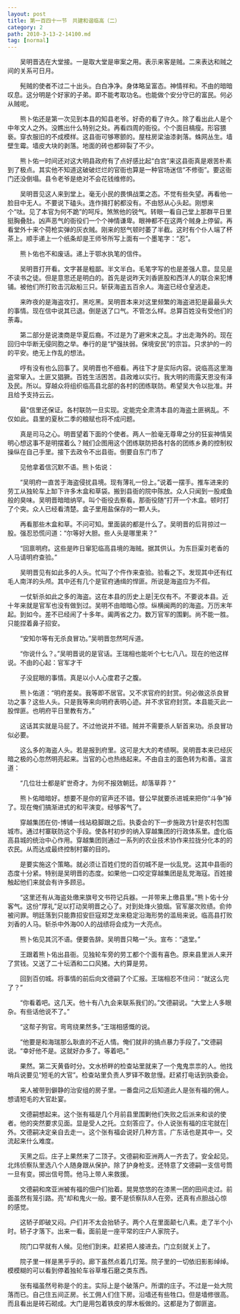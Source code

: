 ```yaml
---
layout: post
title: 第一百四十一节　共建和谐临高（二）
category: 2
path: 2010-3-13-2-14100.md
tag: [normal]
---
```


　　吴明晋选在大堂接。一是取大堂是审案之用。表示来客是贼。二来表达和贼之间的关系可日月。

　　髡贼的使者不过二十出头。白白净净。身体略呈富态。神情祥和。不由的暗暗叹息。这分明是个好家的子弟。即不能考取功名。也能做个安分守已的富民。何必从贼呢。

　　熊卜佑还是第一次见到本县的知县老爷。好奇的看了许久。除了看出此人是个中年文人之外。没瞧出什么特别之处。再看四周的衙役。个个面目槁瘦。形容猥亵。穿衣服旧的不成模样。这县衙可够寒颤的。屋柱房梁油漆剥落。蛛网丛生。墙壁生霉。墙皮大块的剥落。地面的砖也都碎裂了不少。

　　熊卜佑一时间还对这大明县政府有了点好感比起“白宫”来这县衙真是艰苦朴素到了极点。其实他不知道这破破烂烂的官衙也算是一种官场迷信“不修衙”。要这衙门还没倒塌。县令老爷是绝对不会花钱维修的。

　　吴明晋见这人来到堂上。毫无小民的畏惧战栗之态。不觉有些失望。再看他一脸目中无人。不要说下磕头。连作揖打躬都没有。不由怒从心头起。刚想来个“呔。见了本官为何不跪”的呵斥。煞煞他的锐气。转眼一看自己堂上那群平日里挺胸叠肚。凶声恶气的衙役们一个个神情谦卑。眼神都不在这两个贼身上停留。再看堂外十来个荷枪实弹的灰衣贼。刚来的怒气顿时萎了半截。这时有个仆人端了杯茶上。顺手递上一个纸条却是王师爷所写上面有一个墨笔字：“忍”。

　　熊卜佑也不和废话。递上于鄂水执笔的信件。

　　吴明晋打开看。文字甚是粗鄙。半文半白。毛笔字写的也是差强人意。显见是不读书之徒。但是意思还是明白的。首先是说昨天刘香匪股和西洋人的联合来犯博铺。被他们所打败击沉敌船三只。斩获海盗五百余人。海盗已经仓皇逃走。

　　来昨夜的是海盗攻打。黑吃黑。吴明晋本来对这里频繁的海盗进犯是最最头大的事情。现在信中说其已退。倒是送了口气。不管怎么样。总算百姓没有受他们的荼毒。

　　第二部分是说澳商是华夏后裔。不过是为了避宋末之乱。才出走海外的。现在回归中华断无侵同胞之举。奉行的是“铲强扶弱。保境安民”的宗旨。只求护的一的的平安。绝无上作乱的想法。

　　哼有没有也么回事了。吴明晋也不细看。再往下才是实际内容。说临高这里海盗常窜入。土匪又猖獗。百姓生活困苦。县政难以实行。我大明的雨露天恩没有泽及民。所以。穿越众将组织临高县北部的各村的团练联防。希望吴大令以批准。并且给予支持云云。

　　最"信里还保证。各村联防一旦实现。定能完全肃清本县的海盗土匪祸乱。不仅如此。县里的夏秋二季的粮赋也将不成问题。

　　真是司马之心。明晋望着下面的个使者。两人一脸毫无尊卑之分的狂妄神情吴明心想这事不是明摆着么？贼们企图用这个团练联防把各村各的团练乡勇的控制权操纵在自己手里。接下去政令不出县衙。倒要自东门市了

　　见他拿着信沉默不语。熊卜佑说：

　　“吴明府一直苦于海盗侵扰县境。现有薄礼一份上。”说着一摆手。推车进来的劳工从独轮车上缷下许多木盒和草袋。搬到县衙的院中陈放。众人只闻到一股咸鱼般的臭味。吴明晋暗暗纳罕。叫个衙役去察看。那衙役随"打开一个木盒。顿时打了个突。众人已经看清楚。盒子里用盐保存的一颗人头。

　　再看那些木盒和草。不问可知。里面装的都是什么了。吴明晋的后背掠过一股。强忍恐慌问道：“尔等好大胆。些人头是哪里来？”

　　“回禀明府。这些是昨日窜犯临高县境的海贼。据其供认。为东巨渠刘老香的人马请明府查验。”

　　吴明晋见有如此多的人头。忙叫了个仵作来查验。验看之下。发现其中还有红毛人南洋的头颅。其中还有几个是官府通缉的悍匪。所说是海盗应为不假。

　　一仗斩杀如此之多的海盗。这在本县的历史上是|无仅有不。不要说本县。近十年来就是官军也没有做到过。吴明不由暗暗心惊。纵横闽两的的海盗。万历末年起。到如今。差不已经闹了十多年。阖两省之力。数万官军的围剿。尚不能一胜。只能捏着鼻子招安。

　　“安知尔等有无杀良冒功。”吴明晋忽然呵斥道。

　　“你说什么？。”吴明晋说的是官话。王瑞相也能听个七七八八。现在的他这样说。不由的心起：官军才干

　　子没屁眼的事情。真是以小人心度君子之腹。

　　熊卜佑道：“明府差矣。我等即不居官。又不求官府的封赏。何必做这杀良冒功之事？这些人头。只是我等来向明府表明心迹。并不求官府封赏。本县能灭此一股悍匪。也明府平日里教有方。”

　　这话其实就是马屁了。不过他说并不错。贼并不需要杀人斩首来功。杀良冒功似必要。

　　这么多的海盗人头。若是报到府里。这可是大大的考绩啊。吴明晋本来已经灰暗之极的心忽然明亮起来。当官的心也热络起来。不由自主的面色转为和善。温言道：

　　“几位壮士都是旷世奇才。为何不报效朝廷。却落草莽？”

　　熊卜佑暗暗好。想要不是你的官声还不错。督公早就要杀进城来把你“斗争”掉了。现在俺们搞渐进式的和平演变。经够客气了。

　　穿越集团在仞-博铺一线站稳脚跟之后。执委会的下一步施政方针是农村包围城市。通过村寨联防这个手段。使各村初步的纳入穿越集团的行政体系里。虚化临高县城的统治中心作用。穿越集团则通过一系列的农业技术协作来拉拢分化本的的农民。从而达成最终控制村寨的目的。

　　是要实施这个策略。就必须让百姓们觉的百仞城不是一伙乱党。这其中县衙的态度十分紧。特别是吴明晋的态度。如果他一口咬定穿越集团是乱党海寇。百姓接触起他们来就会有许多顾忌。

　　“这里还有从海盗处缴来旗号文书符记兵器。一并带来上缴县里。”熊卜佑十分客气。这份“厚礼”足以打动吴明晋之心了。对到处烽火狼烟。官军屡次败绩。俞帅被问罪。明廷落到只能靠招安巨寇郑芝龙来稳定沿海形势的滥局来说。临高县打败刘香的人马。斩杀中外海00人的战绩将会成为一大亮点。

　　熊卜佑见其沉不语。便要告辞。吴明晋只略一"头。宣布：“退堂。”

　　王跟着熊卜佑出县衙。见独轮车旁的劳工都个个面有喜色。原来县里派人来开了赏钱。又送了二十坛酒和二口风猪。大约算是劳。

　　回到百仞城。将事情的前后向文德嗣了个汇报。王瑞相忍不住问：“就这么完了？”

　　“你看着吧。这几天。他十有八九会来联系我们的。”文德嗣说。“大堂上人多眼杂。有些话他说不了。”

　　“这帮子狗官。弯弯绕果然多。”王瑞相感慨的说。

　　“他要是和海瑞那么耿直的不近人情。俺们就非的搞点暴力手段了。”文德嗣说。“幸好他不是。这就好办多了。等着吧。”

　　果然。第二天黄昏时分。文水桥畔的检查站里就来了一个鬼鬼祟祟的人。他找哨兵说要见“短毛的大官”。检查站里负责人罗铎不敢怠慢。赶紧打电话到执委会。

　　来人被带到僻静的治安组的房子里。一番盘问之后知道此人是张有福的佣人。想请短毛的大官赴宴。

　　文德嗣想起来。这个张有福是几个月前县里围剿他们失败之后派来和谈的使者。他的突然要求见面。显是受人之托。立刻答应了。仆人说张有福的庄宅就在|外。文德嗣决定亲自去走一。这个张有福会说好几种方言。广东话也是其中一。交流起来什么难度。

　　天黑之后。庄子上果然来了二顶子。文德嗣和亚洲两人一齐去了。安全起见。北炜侦察队里选八个人随身跟从保护。除了护身枪支。还特意了文德嗣一支信号筒一旦有变。掷出信号筒。他马上带人来救援。

　　文德嗣和席亚洲被有福的佃户们抬着。晃晃悠悠的在漆黑一团的田间走过。前面虽然有笼引路。亮"却和鬼火一般。要不是侦察队8人在旁。还真有点胆战心惊的感觉。

　　这轿子即破又闷。户们并不太会抬轿子。两个人在里面颠七八素。走了半个小时。轿子才落下。出来一看。面前是一座平常的庄户人家院子。

　　院门口早就有人候。见他们到来。赶紧把人接进去。门立刻就关上了。

　　院子里一样是黑乎乎的。廊下虽然点着几灯笼。院子里的一切依旧影影绰绰。模模糊的可以看到停着独轮车谷草堆石磨之类东西。

　　张有福虽然号称是个的主。实际上是个破落户。所谓的庄子。不过是一处大院落而已。自己住五间正房。长工佣人们住下房。沿墙还有些牲口。但是墙修很高。而且看出是砖石砌成。大门是用包着铁皮的厚木板做的。这都是为了御匪盗。